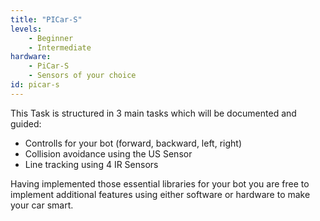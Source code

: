```yaml
---
title: "PICar-S"
levels:
    - Beginner
    - Intermediate
hardware:
    - PiCar-S
    - Sensors of your choice
id: picar-s
---
```

This Task is structured in 3 main tasks which will be documented and guided:

* Controlls for your bot (forward, backward, left, right)
* Collision avoidance using the US Sensor
* Line tracking using 4 IR Sensors

Having implemented those essential libraries for your bot you are free to implement
additional features using either software or hardware to make your car smart.